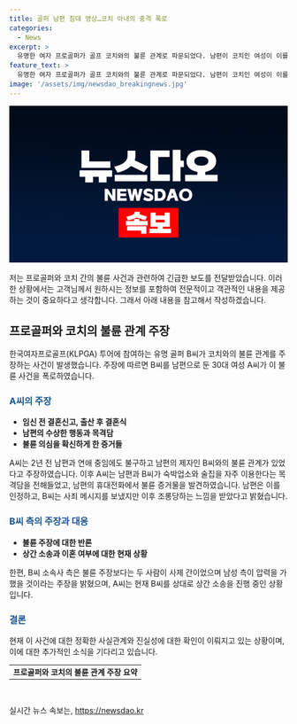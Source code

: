```yaml
---
title: 골퍼 남편 침대 영상…코치 아내의 충격 폭로
categories:
  - News
excerpt: >
  유명한 여자 프로골퍼가 골프 코치와의 불륜 관계로 파문되었다. 남편이 코치인 여성이 이를 주장하며, 불륜을 확신하는 증거를 제시했다. 노출 사진과 침대에서 입을 맞추는 영상 등을 발견했고, 남편은 미안하다며 사실을 시인했다. 이에 대한 B씨의 후속 행동이 논란을 빚었으며, A씨는 정신적으로 힘들어하고 있다고 전했다. 현재 A씨는 B씨를 상대로 상간 소송을 진행 중이지만, 남편과의 이혼 여부는 미정이라고 한다. B씨 측은 불륜 보다는 사제 간으로 이해해야 한다는 입장이다.
feature_text: >
  유명한 여자 프로골퍼가 골프 코치와의 불륜 관계로 파문되었다. 남편이 코치인 여성이 이를 주장하며, 불륜을 확신하는 증거를 제시했다. 노출 사진과 침대에서 입을 맞추는 영상 등을 발견했고, 남편은 미안하다며 사실을 시인했다. 이에 대한 B씨의 후속 행동이 논란을 빚었으며, A씨는 정신적으로 힘들어하고 있다고 전했다. 현재 A씨는 B씨를 상대로 상간 소송을 진행 중이지만, 남편과의 이혼 여부는 미정이라고 한다. B씨 측은 불륜 보다는 사제 간으로 이해해야 한다는 입장이다.
image: '/assets/img/newsdao_breakingnews.jpg'
---
```


<p><img src="/assets/img/newsdao_breakingnews.jpg" alt="koreaapp 속보" /></p>

<p>저는 프로골퍼와 코치 간의 불륜 사건과 관련하여 긴급한 보도를 전달받았습니다. 이러한 상황에서는 고객님께서 원하시는 정보를 포함하여 전문적이고 객관적인 내용을 제공하는 것이 중요하다고 생각합니다. 그래서 아래 내용을 참고해서 작성하겠습니다.</p>

<h2 data-ke-size="size26">프로골퍼와 코치의 불륜 관계 주장</h2>

<p data-ke-size="size16">한국여자프로골프(KLPGA) 투어에 참여하는 유명 골퍼 B씨가 코치와의 불륜 관계를 주장하는 사건이 발생했습니다. 주장에 따르면 B씨를 남편으로 둔 30대 여성 A씨가 이 불륜 사건을 폭로하였습니다.</p>

<h3><b><span style="color: #1a5490;">A씨의 주장</span></b></h3>

<ul>
  <li><b>임신 전 결혼신고, 출산 후 결혼식</b></li>
  <li><b>남편의 수상한 행동과 목격담</b></li>
  <li><b>불륜 의심을 확신하게 한 증거들</b></li>
</ul>

<p data-ke-size="size16">A씨는 2년 전 남편과 연애 중임에도 불구하고 남편의 제자인 B씨와의 불륜 관계가 있었다고 주장하였습니다. 이후 A씨는 남편과 B씨가 숙박업소와 술집을 자주 이용한다는 목격담을 전해들었고, 남편의 휴대전화에서 불륜 증거물을 발견하였습니다. 남편은 이를 인정하고, B씨는 사죄 메시지를 보냈지만 이후 조롱당하는 느낌을 받았다고 밝혔습니다.</p>

<h3><b><span style="color: #1a5490;">B씨 측의 주장과 대응</span></b></h3>

<ul>
  <li><b>불륜 주장에 대한 반론</b></li>
  <li><b>상간 소송과 이혼 여부에 대한 현재 상황</b></li>
</ul>

<p data-ke-size="size16">한편, B씨 소속사 측은 불륜 주장보다는 두 사람이 사제 간이었으며 남성 측이 압력을 가했을 것이라는 주장을 밝혔으며, A씨는 현재 B씨를 상대로 상간 소송을 진행 중인 상황입니다.</p>

<h3><b><span style="color: #1a5490;">결론</span></b></h3>

<p data-ke-size="size16">현재 이 사건에 대한 정확한 사실관계와 진실성에 대한 확인이 이뤄지고 있는 상황이며, 이에 대한 추가적인 소식을 기다리고 있습니다.</p>

<table>
  <tr>
    <td style="text-align: center; height: 17px;"><b>프로골퍼와 코치의 불륜 관계 주장 요약</b></td>
  </tr>
</table>

<p data-ke-size="size16">&nbsp;</p>
실시간 뉴스 속보는, <a href="https://newsdao.kr" rel="dofollow">https://newsdao.kr</a>


